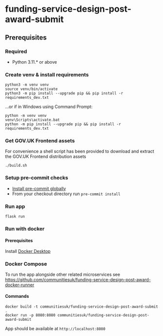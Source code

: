 # funding-service-design-post-award-submit

## Prerequisites

### Required

- Python 3.11.* or above

### Create venv & install requirements

```shell
python3 -m venv venv
source venv/bin/activate
python3 -m pip install --upgrade pip && pip install -r requirements_dev.txt
```

...or if in Windows using Command Prompt:
```shell
python -m venv venv
venv\Scripts\activate.bat
python -m pip install --upgrade pip && pip install -r requirements_dev.txt
```

### Get GOV.UK Frontend assets

For convenience a shell script has been provided to download and extract the GOV.UK Frontend distribution assets

```shell
./build.sh
```

### Setup pre-commit checks

* [Install pre-commit globally](https://pre-commit.com/#installation)
* From your checkout directory run `pre-commit install`

### Run app

```shell
flask run
```

### Run with docker
#### Prerequisites
Install [Docker Desktop](https://www.docker.com/products/docker-desktop/)

### Docker Compose
To run the app alongside other related microservices see https://github.com/communitiesuk/funding-service-design-post-award-docker-runner

#### Commands
```
docker build -t communitiesuk/funding-service-design-post-award-submit .
docker run -p 8080:8080 communitiesuk/funding-service-design-post-award-submit
```
App should be available at `http://localhost:8080`
